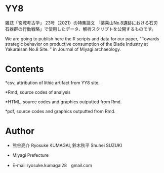 # YY8

雑誌「宮城考古学」 23号（2021）の特集論文
「薬莱山No.8遺跡における石刃石器群の行動戦略」で使用したデータ、解析スクリプトを公開するものです。

We are going to publish here the R scripts and data for our paper,  "Towards strategic behavior on productive consumption of  the Blade Industry at Yakuraisan No.8 Site. " in Journal of Miyagi archaeology.

# Contents

*csv, attribution of lithic artifact from YY8 site.

*Rmd, source codes of analysis

*HTML, source codes and graphics outputted from Rmd.

*pdf, source codes and graphics outputted from Rmd.

# Author

* 熊谷亮介 Ryosuke KUMAGAI, 鈴木秋平 Shuhei SUZUKI

* Miyagi Prefecture

* E-mail ryosuke.kumagai28　gmail.com
